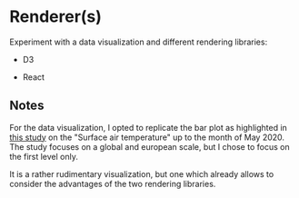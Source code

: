 # Renderer(s)

<!-- ## [Live Demo]() -->

Experiment with a data visualization and different rendering libraries:

- D3

- React

## Notes

For the data visualization, I opted to replicate the bar plot as highlighted in [this study](https://climate.copernicus.eu/surface-air-temperature-may-2020) on the "Surface air temperature" up to the month of May 2020. The study focuses on a global and european scale, but I chose to focus on the first level only.

It is a rather rudimentary visualization, but one which already allows to consider the advantages of the two rendering libraries.
